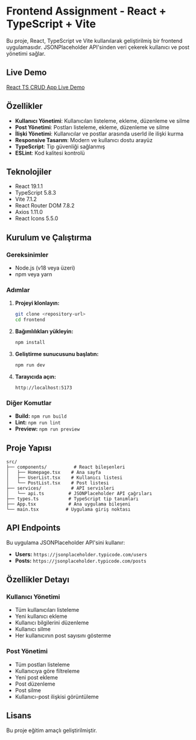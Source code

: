 # Frontend Assignment - React + TypeScript + Vite

Bu proje, React, TypeScript ve Vite kullanılarak geliştirilmiş bir frontend uygulamasıdır. JSONPlaceholder API'sinden veri çekerek kullanıcı ve post yönetimi sağlar.

## Live Demo

[React TS CRUD App Live Demo](https://react-ts-crud-app.vercel.app/)

## Özellikler

- **Kullanıcı Yönetimi**: Kullanıcıları listeleme, ekleme, düzenleme ve silme
- **Post Yönetimi**: Postları listeleme, ekleme, düzenleme ve silme
- **İlişki Yönetimi**: Kullanıcılar ve postlar arasında userId ile ilişki kurma
- **Responsive Tasarım**: Modern ve kullanıcı dostu arayüz
- **TypeScript**: Tip güvenliği sağlanmış
- **ESLint**: Kod kalitesi kontrolü

## Teknolojiler

- React 19.1.1
- TypeScript 5.8.3
- Vite 7.1.2
- React Router DOM 7.8.2
- Axios 1.11.0
- React Icons 5.5.0

## Kurulum ve Çalıştırma

### Gereksinimler
- Node.js (v18 veya üzeri)
- npm veya yarn

### Adımlar

1. **Projeyi klonlayın:**
   ```bash
   git clone <repository-url>
   cd frontend
   ```

2. **Bağımlılıkları yükleyin:**
   ```bash
   npm install
   ```

3. **Geliştirme sunucusunu başlatın:**
   ```bash
   npm run dev
   ```

4. **Tarayıcıda açın:**
   ```
   http://localhost:5173
   ```

### Diğer Komutlar

- **Build:** `npm run build`
- **Lint:** `npm run lint`
- **Preview:** `npm run preview`

## Proje Yapısı

```
src/
├── components/          # React bileşenleri
│   ├── Homepage.tsx    # Ana sayfa
│   ├── UserList.tsx    # Kullanıcı listesi
│   └── PostList.tsx    # Post listesi
├── services/           # API servisleri
│   └── api.ts         # JSONPlaceholder API çağrıları
├── types.ts           # TypeScript tip tanımları
├── App.tsx            # Ana uygulama bileşeni
└── main.tsx          # Uygulama giriş noktası
```

## API Endpoints

Bu uygulama JSONPlaceholder API'sini kullanır:
- **Users:** `https://jsonplaceholder.typicode.com/users`
- **Posts:** `https://jsonplaceholder.typicode.com/posts`

## Özellikler Detayı

### Kullanıcı Yönetimi
- Tüm kullanıcıları listeleme
- Yeni kullanıcı ekleme
- Kullanıcı bilgilerini düzenleme
- Kullanıcı silme
- Her kullanıcının post sayısını gösterme

### Post Yönetimi
- Tüm postları listeleme
- Kullanıcıya göre filtreleme
- Yeni post ekleme
- Post düzenleme
- Post silme
- Kullanıcı-post ilişkisi görüntüleme

## Lisans

Bu proje eğitim amaçlı geliştirilmiştir.
